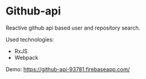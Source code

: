 # Github-api
Reactive github api based user and repository search.

Used technologies:
- RxJS
- Webpack

Demo: https://github-api-93781.firebaseapp.com/
